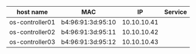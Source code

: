 |host name|MAC|IP|Service|
|---|---|---|---|
|os-controller01|b4:96:91:3d:95:10|10.10.10.41||
|os-controller02|b4:96:91:3d:95:11|10.10.10.42||
|os-controller03|b4:96:91:3d:95:12|10.10.10.43||